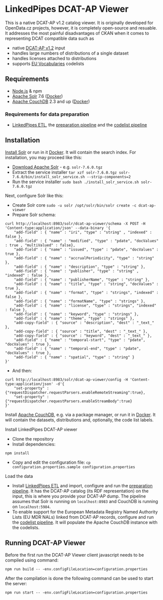 # LinkedPipes DCAT-AP Viewer

This is a native DCAT-AP v1.2 catalog viewer. 
It is originally developed for OpenData.cz projects, however, it is completely open-source and resuable. 
It addresses the most painful disadvantages of CKAN when it comes to representing DCAT compatible data such as
- native [DCAT-AP v1.2](https://joinup.ec.europa.eu/release/dcat-ap/12) input
- handles large numbers of distributions of a single dataset
- handles licenses attached to distributions
- supports [EU Vocabularies](https://publications.europa.eu/en/web/eu-vocabularies/controlled-vocabularies) codelists

## Requirements
- [Node.js] & npm
- [Apache Solr] 7.6 ([Docker](https://hub.docker.com/_/solr/))
- [Apache CouchDB] 2.3 and up ([Docker](https://hub.docker.com/_/couchdb/))

### Requirements for data preparation
- [LinkedPipes ETL], the [preparation pipeline] and the [codelist pipeline]

## Installation

[Install Solr](https://lucene.apache.org/solr/guide/7_6/installing-solr.html) or run in it [Docker](https://hub.docker.com/_/solr/).
It will contain the search index. 
For installation, you may proceed like this:
- [Download Apache Solr](http://lucene.apache.org/solr/) - e.g. ```solr-7.6.0.tgz```
- Extract the service installer ```tar xzf solr-7.6.0.tgz solr-7.6.0/bin/install_solr_service.sh --strip-components=2```
- Run the service installer ```sudo bash ./install_solr_service.sh solr-7.6.0.tgz```

Next, configure Solr like this:
- Create Solr core ```sudo -u solr /opt/solr/bin/solr create -c dcat-ap-viewer```
- Prepare Solr schema:
```
curl http://localhost:8983/solr/dcat-ap-viewer/schema -X POST -H 'Content-type:application/json' --data-binary '{
    "add-field" : { "name" : "iri", "type" : "string" , "indexed" : false },
    "add-field" : { "name" : "modified", "type" : "pdate", "docValues" : true , "multiValued" : false},
    "add-field" : { "name" : "issued", "type" : "pdate", "docValues" : true },
    "add-field" : { "name" : "accrualPeriodicity", "type" : "string" },
    "add-field" : { "name" : "description", "type" : "string" },
    "add-field" : { "name" : "publisher", "type" : "string" , "indexed" : false },
    "add-field" : { "name" : "publisherName", "type" : "string" },
    "add-field" : { "name" : "title", "type" : "string", "docValues" : true },
    "add-field" : { "name" : "format", "type" : "strings", "indexed" : false },
    "add-field" : { "name" : "formatName", "type" : "strings" },
    "add-field" : { "name" : "license", "type" : "strings", "indexed" : false },
    "add-field" : { "name" : "keyword", "type" : "strings" },
    "add-field" : { "name" : "theme", "type" : "strings" },
    "add-copy-field" : { "source" : "description", "dest" : "_text_" },
    "add-copy-field" : { "source" : "title", "dest" : "_text_" },
    "add-copy-field" : { "source" : "keyword", "dest" : "_text_" },
    "add-field" : { "name" : "temporal-start", "type" : "pdate", "docValues" : true },
    "add-field" : { "name" : "temporal-end", "type" : "pdate", "docValues" : true },
    "add-field" : { "name" : "spatial", "type" : "string" }
}'
```
- And then:
```
curl http://localhost:8983/solr/dcat-ap-viewer/config -H 'Content-type:application/json' -d'{
    "set-property" : {"requestDispatcher.requestParsers.enableRemoteStreaming":true},
    "set-property" : {"requestDispatcher.requestParsers.enableStreamBody":true}
}'
```

Install [Apache CouchDB], e.g. via a package manager, or run it in [Docker](https://hub.docker.com/_/couchdb/).
It will contain the datasets, distributions and, optionally, the code list labels.

Install LinkedPipes DCAT-AP viewer
- Clone the repository
- Install dependencies:
```
npm install
```
- Copy and edit the configuration file: ```cp configuration.properties.sample configuration.properties```

Load the data
- Install [LinkedPipes ETL] and import, configure and run the [preparation pipeline]. It has the DCAT-AP catalog (its RDF representation) on the input, this is where you provide your DCAT-AP dump. The pipeline assumes that Solr is running on ```localhost:8983``` and CouchDB is running on ```localhost:5984```.
- To enable support for the European Metadata Registry Named Authority Lists (EU MDR NALs) linked from DCAT-AP records, configure and run the [codelist pipeline]. It will populate the Apache CouchDB instance with the codelists.

## Running DCAT-AP Viewer
Before the first run the DCAT-AP Viewer client javascript needs to be compiled using command:
```
npm run build -- -env.configFileLocation=configuration.properties
``` 
After the compilation is done the following command can be used to start the server:
```
npm run start -- -env.configFileLocation=configuration.properties
```

[Node.js]: <https://nodejs.org>
[Apache Solr]: <http://lucene.apache.org/solr/>
[Apache CouchDB]: <http://couchdb.apache.org/>
[LinkedPipes ETL]: <https://etl.linkedpipes.com>
[preparation pipeline]: <https://raw.githubusercontent.com/linkedpipes/dcat-ap-viewer/nkod/lp-etl/dcatap2lpdav.jsonld>
[codelist pipeline]: <https://raw.githubusercontent.com/linkedpipes/dcat-ap-viewer/nkod/lp-etl/eumdrnals2couchdb.jsonld>
